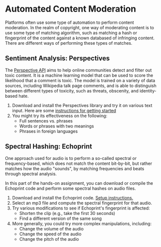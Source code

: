 # Automated Content Moderation

Platforms often use some type of automation to perform content moderation. In
the realm of copyright, one way of moderating content is to use some type of
matching algorithm, such as matching a hash or fingerprint of the content
against a known databased of infringing content. There are different ways of
performing these types of matches. 

## Sentiment Analysis: Perspectives

The [Perspective API](https://www.perspectiveapi.com/) aims to help online
communities detect and filter out toxic content. It is a machine learning
model that can be used to score the likelihood that a comment is toxic. The
model is trained on a variety of data sources, including Wikipedia talk page
comments, and is able to distinguish between different types of toxicity, such
as threats, obscenity, and identity-based hate.

1. Download and install the Perspectives library and try it on various text
   input. Here are some [instructions for getting
   started](https://developers.perspectiveapi.com/s/docs-get-started?language=en_US)
2. You might try its effectiveness on the following:
    - Full sentences vs. phrases
    - Words or phrases with two meanings
    - Phrases in foreign languages

## Spectral Hashing: Echoprint

One approach used for audio is to perform a so-called spectral or
frequency-based, which does not match the content bit-by-bit, but rather
matches how the audio "sounds", by matching frequencies and beats through
spectral analysis.

In this part of the hands-on assignment, you can download or compile the
Echoprint code and perform some spectral hashes on audio files. 

1. Download and install the Echoprint code. [Setup
   instructions.](https://gist.github.com/predakanga/2376835)
2. Select an mp3 file and compute the spectral fingerprint for that audio.
3. Try various modifications to see if Echoprint's fingerprint is affected:
    - Shorten the clip (e.g., take the first 30 seconds)
    - Find a different version of the same song
4. More generally, you could try more complex manipulations, including:
    - Change the volume of the audio
    - Change the speed of the audio
    - Change the pitch of the audio
